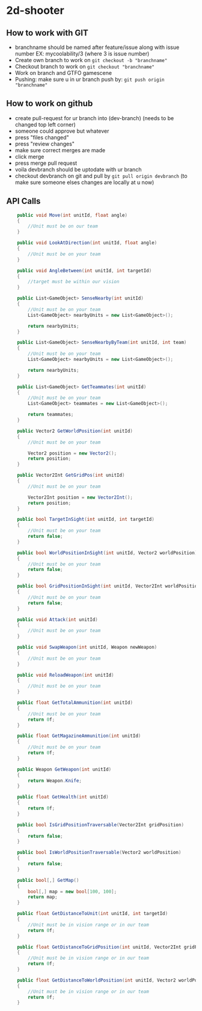 # 2d-shooter

## How to work with GIT
* branchname should be named after feature/issue along with issue number EX: mycoolability/3 (where 3 is issue number)
* Create own branch to work on `git checkout -b "branchname"`
* Checkout branch to work on `git checkout "branchname"`
* Work on branch and GTFO gamescene
* Pushing: make sure u in ur branch push by: `git push origin "branchname"`

## How to work on github
* create pull-request for ur branch into (dev-branch) (needs to be changed top left corner)
* someone could approve but whatever
* press "files changed"
* press "review changes"
* make sure correct merges are made
* click merge
* press merge pull request
* voila devbranch should be uptodate with ur branch
* checkout devbranch on git and pull by `git pull origin devbranch` (to make sure someone elses changes are locally at u now)

## API Calls

```C#
    public void Move(int unitId, float angle)
    {
        //Unit must be on our team
    }

    public void LookAtDirection(int unitId, float angle)
    {
        //Unit must be on your team
    }

    public void AngleBetween(int unitId, int targetId)
    {
        //target must be within our vision
    }

    public List<GameObject> SenseNearby(int unitId)
    {
        //Unit must be on your team
        List<GameObject> nearbyUnits = new List<GameObject>();

        return nearbyUnits;
    }

    public List<GameObject> SenseNearbyByTeam(int unitId, int team)
    {
        //Unit must be on your team
        List<GameObject> nearbyUnits = new List<GameObject>();

        return nearbyUnits;
    }

    public List<GameObject> GetTeammates(int unitId)
    {
        //Unit must be on your team
        List<GameObject> teammates = new List<GameObject>();

        return teammates;
    }

    public Vector2 GetWorldPosition(int unitId)
    {
        //Unit must be on your team

        Vector2 position = new Vector2();
        return position;
    }

    public Vector2Int GetGridPos(int unitId)
    {
        //Unit must be on your team

        Vector2Int position = new Vector2Int();
        return position;
    }

    public bool TargetInSight(int unitId, int targetId)
    {
        //Unit must be on your team
        return false;
    }

    public bool WorldPositionInSight(int unitId, Vector2 worldPosition)
    {
        //Unit must be on your team
        return false;
    }

    public bool GridPositionInSight(int unitId, Vector2Int worldPosition)
    {
        //Unit must be on your team
        return false;
    }

    public void Attack(int unitId)
    {
        //Unit must be on your team
    }

    public void SwapWeapon(int unitId, Weapon newWeapon)
    {
        //Unit must be on your team
    }

    public void ReloadWeapon(int unitId)
    {
        //Unit must be on your team
    }

    public float GetTotalAmmunition(int unitId)
    {
        //Unit must be on your team
        return 0f;
    }

    public float GetMagazineAmmunition(int unitId)
    {
        //Unit must be on your team
        return 0f;
    }

    public Weapon GetWeapon(int unitId)
    {
        return Weapon.Knife;
    }

    public float GetHealth(int unitId)
    {
        return 0f;
    }

    public bool IsGridPositionTraversable(Vector2Int gridPosition)
    {
        return false;
    }

    public bool IsWorldPositionTraversable(Vector2 worldPosition)
    {
        return false;
    }

    public bool[,] GetMap()
    {
        bool[,] map = new bool[100, 100];
        return map;
    }

    public float GetDistanceToUnit(int unitId, int targetId)
    {
        //Unit must be in vision range or in our team
        return 0f;
    }

    public float GetDistanceToGridPosition(int unitId, Vector2Int gridPosition)
    {
        //Unit must be in vision range or in our team
        return 0f;
    }

    public float GetDistanceToWorldPosition(int unitId, Vector2 worldPosition)
    {
        //Unit must be in vision range or in our team
        return 0f;
    }
```
